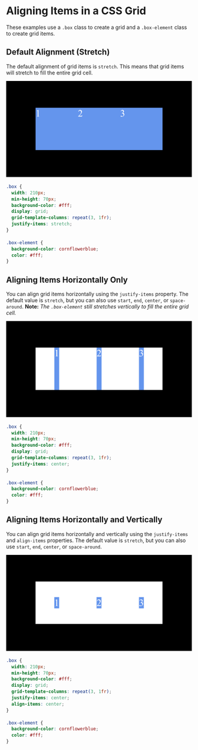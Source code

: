# Aligning Items in a CSS Grid

These examples use a `.box` class to create a grid and a `.box-element` class to create grid items.

## Default Alignment (Stretch)

The default alignment of grid items is `stretch`. This means that grid items will stretch to fill the entire grid cell.

![Default Alignment](./imgs/alignment-default.png)

```css
.box {
  width: 210px;
  min-height: 70px;
  background-color: #fff;
  display: grid;
  grid-template-columns: repeat(3, 1fr);
  justify-items: stretch;
}

.box-element {
  background-color: cornflowerblue;
  color: #fff;
}
```

## Aligning Items Horizontally Only

You can align grid items horizontally using the `justify-items` property. The default value is `stretch`, but you can also use `start`, `end`, `center`, or `space-around`. **Note:** *The `.box-element` still stretches vertically to fill the entire grid cell.*

![Aligning Items Horizontally](./imgs/alignment-horizontal-center.png)

```css
.box {
  width: 210px;
  min-height: 70px;
  background-color: #fff;
  display: grid;
  grid-template-columns: repeat(3, 1fr);
  justify-items: center;
}

.box-element {
  background-color: cornflowerblue;
  color: #fff;
}
```

## Aligning Items Horizontally and Vertically

You can align grid items horizontally and vertically using the `justify-items` and `align-items` properties. The default value is `stretch`, but you can also use `start`, `end`, `center`, or `space-around`.

![Aligning Items Horizontally and Vertically](./imgs/alignment-horizontal-vertical-center.png)

```css
.box {
  width: 210px;
  min-height: 70px;
  background-color: #fff;
  display: grid;
  grid-template-columns: repeat(3, 1fr);
  justify-items: center;
  align-items: center;
}

.box-element {
  background-color: cornflowerblue;
  color: #fff;
}
```
